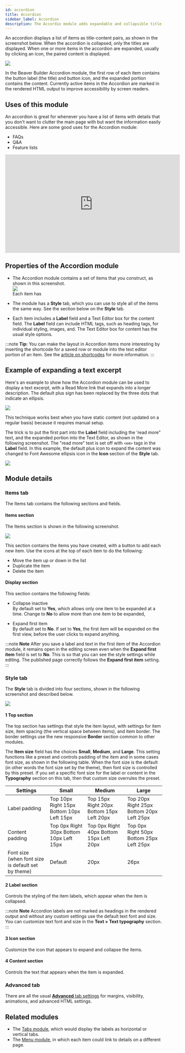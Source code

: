 ```yaml
---
id: accordion
title: Accordion
sidebar_label: Accordion
description: The Accordio module adds expandable and collapsible title-content pairs. This module works well for content such as FAQs, Q&A, feature lists.
---
```


An accordion displays a list of items as title-content pairs, as shown in the
screenshot below. When the accordion is collapsed, only the titles are
displayed. When one or more items in the accordion are expanded, usually by
clicking an icon, the paired content is displayed.

![](/img/accordion-1.png)

In the Beaver Builder Accordion module, the first row of each item contains
the button label (the title) and button icon, and the expanded portion
contains the content. Currently active items in the Accordion are marked in
the rendered HTML output to improve accessibility by screen readers.

## Uses of this module

An accordion is great for whenever you have a list of items with details that
you don't want to clutter the main page with but want the information easily
accessible. Here are some good uses for the Accordion module:

* FAQs
* Q&A
* Feature lists

<div className="embed-responsive">
<iframe width="560" height="315" src="https://www.youtube-nocookie.com/embed/W8PkT4fMoNs?controls=0" title="YouTube video player" frameBorder="0" allow="accelerometer; autoplay; clipboard-write; encrypted-media; gyroscope; picture-in-picture" allowFullScreen></iframe>
</div>

##  Properties of the Accordion module

  * The Accordion module contains a set of items that you construct, as shown in this screenshot.  
![](/img/accordion-2.png)  
Each item has

  * The module has a **Style** tab, which you can use to style all of the items the same way. See the section below on the **Style** tab.
  * Each item includes a **Label** field and a Text Editor box for the content field. The **Label** field can include HTML tags, such as heading tags, for individual styling, images, and. The Text Editor box for content has the usual style options.

:::note **Tip:**
You can make the layout in Accordion items more interesting by
inserting the shortcode for a saved row or module into the text editor portion
of an item. See the [article on shortcodes](/beaver-builder/advanced-builder-techniques/shortcodes/use-shortcodes-in-your-layouts.md) for more information.
:::

## Example of expanding a text excerpt

Here's an example to show how the Accordion module can be used to display a
text excerpt, with a Read More link that expands into a longer description.
The default plus sign has been replaced by the three dots that indicate an
ellipsis.

![](/img/accordion-3.gif)

This technique works best when you have static content (not updated on a
regular basis) because it requires manual setup.

The trick is to put the first part into the **Label** field including the
'read more" text, and the expanded portion into the Text Editor, as shown in
the following screenshot. The "read more" text is set off with `<em>` tags in
the **Label** field. In this example, the default plus icon to expand the
content was changed to Font Awesome ellipsis icon in the **Icon** section of
the **Style** tab.

![](/img/accordion-4.png)

## Module details

### Items tab

The Items tab contains the following sections and fields.

#### Items section

The Items section is shown in the following screenshot.

![](/img/accordion-5.png)

This section contains the items you have created, with a button to add each
new item. Use the icons at the top of each item to do the following:

  * Move the item up or down in the list
  * Duplicate the item
  * Delete the item

#### Display section

This section contains the following fields:

  * Collapse inactive  
By default set to **Yes**, which allows only one item to be expanded at a
time. Change to **No** to allow more than one item to be expanded,

  * Expand first item  
By default set to **No**. If set to **Yes**, the first item will be expanded
on the first view, before the user clicks to expand anything.

:::note **Note**
After you save a label and text in the first item of the Accordion
module, it remains open in the editing screen even when the **Expand first
item** field is set to **No**. This is so that you can see the style settings
while editing. The published page correctly follows the **Expand first item**
setting.
:::

### Style tab

The **Style** tab is divided into four sections, shown in the following
screenshot and described below.

![](/img/accordion-6.png)

#### 1 Top section

The top section has settings that style the item layout, with settings for
item size, item spacing (the vertical space between items), and item border.
The border settings use the new responsive **Border** section common to other
modules.

The **Item size** field has the choices **Small**, **Medium**, and
**Large**. This setting functions like a preset and controls padding of the
item and in some cases font size, as shown in the following table. When the
font size is the default (in other words the font size set by the theme), then
font size is controlled by this preset. If you set a specific font size for
the label or content in the **Typography** section on this tab, then that
custom size overrules the preset.

Settings  |  Small  |  Medium  |  Large  
---|---|---|---  
Label padding  |  Top 10px Right 15px Bottom 10px Left 15px  |  Top 15px Right 20px Bottom 15px Left 20px  |  Top 20px Right 25px Bottom 20px Left 25px  
Content padding  |  Top 0px Right 30px Bottom 10px Left 15px  |  Top 0px Right 40px Bottom 15px Left 20px  |  Top 0px Right 50px Bottom 25px Left 25px  
Font size (when font size is default set by theme)  |  Default  |  20px  | 26px  

#### **2 Label** section

Controls the styling of the item labels, which appear when the item is
collapsed.

:::note **Note**
Accordion labels are not marked as headings in the rendered output
and without any custom settings use the default text font and size. You can
customize text font and size in the **Text > Text typography** section.
:::

####  **3 Icon** section

Customize the icon that appears to expand and collapse the items.

####  **4 Content** section

Controls the text that appears when the item is expanded.

### Advanced tab

There are all the usual [**Advanced** tab settings](/beaver-builder/layouts/advanced-tab-rows-columns-modules.md) for margins, visibility, animations, and advanced HTML settings.

## Related modules

  * The [Tabs module](/beaver-builder/layouts/modules/tabs/tabs.md), which would display the labels as horizontal or vertical tabs.
  * The [Menu module](/beaver-builder/layouts/modules/menu/menu.md), in which each item could link to details on a different page.
